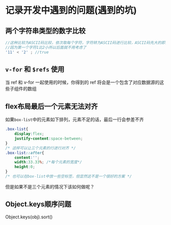 # 记录开发中遇到的问题(遇到的坑)

## 两个字符串类型的数字比较
```js
//这种比较为ASCII码比较，依次取每个字符，字符转为ASCII码进行比较，ASCII码先大的即为大；+++
//因为第一个字符1比2小所以后面就不用考虑了
'11' < '2' ; //true
```

## `v-for` 和 `$refs` 使用

当 ref 和 v-for 一起使用的时候，你得到的 ref 将会是一个包含了对应数据源的这些子组件的数组

## flex布局最后一个元素无法对齐
如果`box-list`中的元素如下排列，元素不足的话，最后一行会参差不齐

```css
.box-list{
    display:flex;
    justify-content:space-between;
}
/* 这样可以让三个元素的行进行对齐 */
.box-list::after{
    content:'';
    width:33.33%; /*每个元素的宽度*/
    height:0;
}
/* 也可以在box-list中放一些空标签，但显然这不是一个很好的方案 */
```
但是如果不是三个元素的情况下该如何做呢？
## Object.keys顺序问题
Object.keys(obj).sort()
